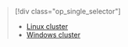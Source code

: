 > [!div class="op_single_selector"]
> * [Linux cluster](../articles/hdinsight/hadoop/apache-hadoop-run-samples-linux.md)
> * [Windows cluster](../articles/hdinsight/hdinsight-run-samples.md)
> 
> 

